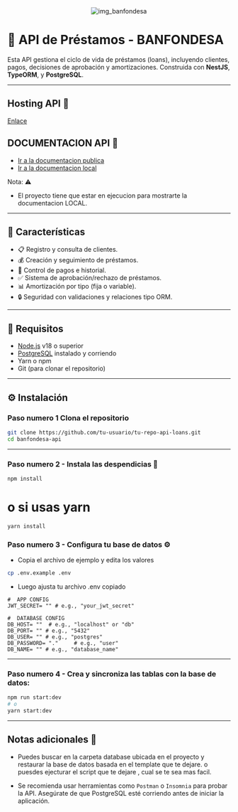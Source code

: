 
 <div align='center'>
     <img src='https://banfondesa.com.do/wp-content/themes/banfondesa/images/logo10anos2.png'  alt='img_banfondesa'/>
 </div>


# 💼 API de Préstamos - BANFONDESA 

Esta API gestiona el ciclo de vida de préstamos (loans), incluyendo clientes, pagos, decisiones de aprobación y amortizaciones. Construida con **NestJS**, **TypeORM**, y **PostgreSQL**.

---
## Hosting API 🔗 


 <a href='https://banfondesa-api-production.up.railway.app/api-docs' target='_blank' >Enlace </a>


## DOCUMENTACION  API 📓

-  <a href='https://banfondesa-api-production.up.railway.app/api-docs' target='_blank' >Ir a la documentacion publica </a>
-  <a href='http://localhost:3000/api-docs' target='_blank' >Ir a la documentacion local </a>

 Nota: ⚠
- El proyecto tiene que estar en ejecucion para mostrarte la documentacion LOCAL.
---

## 🚀 Características

- 📋 Registro y consulta de clientes.
- 💰 Creación y seguimiento de préstamos.
- 🧾 Control de pagos e historial.
- ✅ Sistema de aprobación/rechazo de préstamos.
- 📊 Amortización por tipo (fija o variable).
- 🔒 Seguridad con validaciones y relaciones tipo ORM.

---

## 🧰 Requisitos

- [Node.js](https://nodejs.org/) v18 o superior
- [PostgreSQL](https://www.postgresql.org/) instalado y corriendo
- Yarn o npm
- Git (para clonar el repositorio)

---

## ⚙️ Instalación

### Paso numero 1 **Clona el repositorio**

```bash
git clone https://github.com/tu-usuario/tu-repo-api-loans.git
cd banfondesa-api
``` 
---

### Paso numero 2 -  **Instala las despendicias** 💫
```bash
npm install
```
# o si usas yarn
```bash
yarn install
```

### Paso numero 3 - **Configura tu base de datos** ⚙

- Copia el archivo de ejemplo y edita los valores

```bash
cp .env.example .env
```
- Luego ajusta tu archivo .env copiado 


```
#  APP CONFIG
JWT_SECRET= "" # e.g., "your_jwt_secret"

#  DATABASE CONFIG
DB_HOST= ""  # e.g., "localhost" or "db"
DB_PORT= "" # e.g., "5432"
DB_USER= "" # e.g., "postgres"
DB_PASSWORD= "."     # e.g., "user"
DB_NAME= "" # e.g., "database_name"
```

----
### Paso numero 4 - **Crea y sincroniza las tablas con la base de datos:**

```bash
npm run start:dev
# o
yarn start:dev
```
----

##  Notas adicionales 📌

- Puedes buscar en la carpeta database ubicada en el proyecto y restaurar la base de datos basada en el template que te dejare.
o puesdes ejecturar el script que te dejare , cual se te sea mas facil.

- Se recomienda usar herramientas como ``Postman`` o ``Insomnia`` para probar la API.
Asegúrate de que PostgreSQL esté corriendo antes de iniciar la aplicación.
